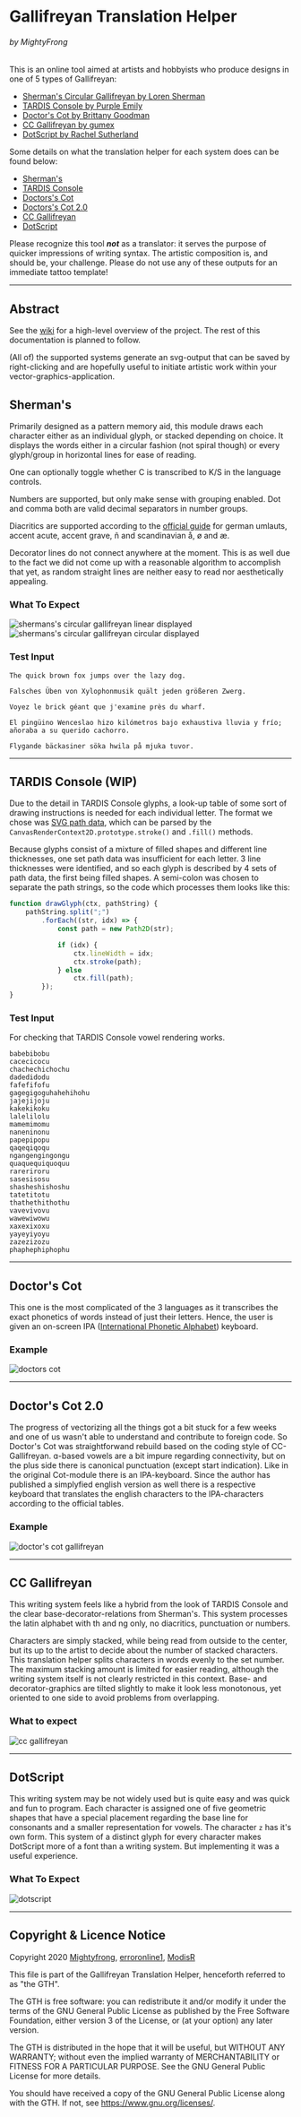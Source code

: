 # Gallifreyan Translation Helper
###### by MightyFrong

This is an online tool aimed at artists and hobbyists who produce designs in one of 5 types of Gallifreyan:
* [Sherman's Circular Gallifreyan by Loren Sherman][SCG]
* [TARDIS Console by Purple Emily][TCG]
* [Doctor's Cot by Brittany Goodman][DCG]
* [CC Gallifreyan by gumex][CC]
* [DotScript by Rachel Sutherland][DS]

Some details on what the translation helper for each system does can be found below:
* [Sherman's](#Shermans)
* [TARDIS Console](#TARDIS-Console-WIP)
* [Doctors's Cot](#Doctors-Cot)
* [Doctors's Cot 2.0](#Doctors-Cot-20)
* [CC Gallifreyan](#CC-Gallifreyan)
* [DotScript](#DotScript)

Please recognize this tool ***not*** as a translator: it serves the purpose of quicker impressions of writing syntax. The artistic composition is, and should be, your challenge. Please do not use any of these outputs for an immediate tattoo template!

---

## Abstract

See the [wiki](https://github.com/Mightyfrong/gallifreyan-translation-helper/wiki) for a high-level overview of the project. The rest of this documentation is planned to follow.

(All of) the supported systems generate an svg-output that can be saved by right-clicking and are hopefully useful to initiate artistic work within your vector-graphics-application.

## Sherman's

Primarily designed as a pattern memory aid, this module draws each character either as an individual glyph, or stacked depending on choice. It displays the words either in a circular fashion (not spiral though) or every glyph/group in horizontal lines for ease of reading.

One can optionally toggle whether C is transcribed to K/S in the language controls.

Numbers are supported, but only make sense with grouping enabled. Dot and comma both are valid decimal separators in number groups.

Diacritics are supported according to the [official guide][SCG] for german umlauts, accent acute, accent grave, ñ and scandinavian å, ø and æ.

Decorator lines do not connect anywhere at the moment. This is as well due to the fact we did not come up with a reasonable algorithm to accomplish that yet, as random straight lines are neither easy to read nor aesthetically appealing.

### What To Expect
<img src="assets/Gallifreyan_shermans's linear.svg" alt="shermans's circular gallifreyan linear displayed" />
<img src="assets/Gallifreyan_shermans's circular.svg" alt="shermans's circular gallifreyan circular displayed" />

### Test Input
`The quick brown fox jumps over the lazy dog.`

`Falsches Üben von Xylophonmusik quält jeden größeren Zwerg.`

`Voyez le brick géant que j'examine près du wharf.`

`El pingüino Wenceslao hizo kilómetros bajo exhaustiva lluvia y frío; añoraba a su querido cachorro.`

`Flygande bäckasiner söka hwila på mjuka tuvor.`

---

## TARDIS Console (WIP)

Due to the detail in TARDIS Console glyphs, a look-up table of some sort of drawing instructions is needed for each individual letter. The format we chose was [SVG path data][1], which can be parsed by the `CanvasRenderContext2D.prototype.stroke()` and `.fill()` methods.

Because glyphs consist of a mixture of filled shapes and different line thicknesses, one set path data was insufficient for each letter. 3 line thicknesses were identified, and so each glyph is described by 4 sets of path data, the first being filled shapes. A semi-colon was chosen to separate the path strings, so the code which processes them looks like this:

```js
function drawGlyph(ctx, pathString) {
	pathString.split(";")              
		.forEach((str, idx) => { 
			const path = new Path2D(str);

			if (idx) {
				ctx.lineWidth = idx;
				ctx.stroke(path);
			} else
				ctx.fill(path);
		});
}
```

### Test Input

For checking that TARDIS Console vowel rendering works.

```
babebibobu
cacecicocu
chachechichochu
dadedidodu
fafefifofu
gagegigoguhahehihohu
jajejijoju
kakekikoku
lalelilolu
mamemimomu
naneninonu
papepipopu
qaqeqiqoqu
ngangengingongu
quaquequiquoquu
rareriroru
sasesisosu
shasheshishoshu
tatetitotu
thathethithothu
vavevivovu
wawewiwowu
xaxexixoxu
yayeyiyoyu
zazezizozu
phaphephiphophu
```

---

## Doctor's Cot

This one is the most complicated of the 3 languages as it transcribes the exact phonetics of words instead of just their letters. Hence, the user is given an on-screen IPA ([International Phonetic Alphabet][2]) keyboard.

### Example
![doctors cot](assets/doctors_cot.png)

---

## Doctor's Cot 2.0

The progress of vectorizing all the things got a bit stuck for a few weeks and one of us wasn't able to understand and contribute to foreign code. So Doctor's Cot was straightforwand rebuild based on the coding style of CC-Gallifreyan. ɑ-based vowels are a bit impure regarding connectivity, but on the plus side there is canonical punctuation (except start indication).
Like in the original Cot-module there is an IPA-keyboard. Since the author has published a simplyfied english version as well there is a respective keyboard that translates the english characters to the IPA-characters according to the official tables.

### Example
<img src="assets/Gallifreyan_dɒktəz kɒt.svg" alt="doctor's cot gallifreyan" />

---

## CC Gallifreyan

This writing system feels like a hybrid from the look of TARDIS Console and the clear base-decorator-relations from Sherman's. This system processes the latin alphabet with th and ng only, no diacritics, punctuation or numbers.

Characters are simply stacked, while being read from outside to the center, but its up to the artist to decide about the number of stacked characters. This translation helper splits characters in words evenly to the set number. The maximum stacking amount is limited for easier reading, although the writing system itself is not clearly restricted in this context. Base- and decorator-graphics are tilted slightly to make it look less monotonous, yet oriented to one side to avoid problems from overlapping.

### What to expect
<img src="assets/Gallifreyan_cc gallifreyan.svg" alt="cc gallifreyan" />

---

## DotScript

This writing system may be not widely used but is quite easy and was quick and fun to program. Each character is assigned one of five geometric shapes that have a special placement regarding the base line for consonants and a smaller representation for vowels. The character `z` has it's own form. This system of a distinct glyph for every character makes DotScript more of a font than a writing system. But implementing it was a useful experience.

### What To Expect
<img src="assets/Gallifreyan_dotscript.svg" alt="dotscript" />

---

## Copyright & Licence Notice

Copyright 2020 [Mightyfrong][MF], [erroronline1][EOL1], [ModisR][MR]
 
This file is part of the Gallifreyan Translation Helper,
henceforth referred to as "the GTH".

The GTH is free software: you can redistribute it and/or modify
it under the terms of the GNU General Public License as published by
the Free Software Foundation, either version 3 of the License, or
(at your option) any later version.

The GTH is distributed in the hope that it will be useful,
but WITHOUT ANY WARRANTY; without even the implied warranty of
MERCHANTABILITY or FITNESS FOR A PARTICULAR PURPOSE.  See the
GNU General Public License for more details.

You should have received a copy of the GNU General Public License
along with the GTH.  If not, see <https://www.gnu.org/licenses/>.

[MF]: https://github.com/Mightyfrong
[EOL1]: https://github.com/erroronline1
[MR]: https://github.com/ModisR

[SCG]: https://shermansplanet.com/gallifreyan/guide.pdf
[TCG]: https://tardisconsolegallifreyan.weebly.com/tutorials.html
[DCG]: https://doctorscotgallifreyan.com/walk-through/4lnekzojej4p5klcph0ppntibb19ib
[CC]: https://www.deviantart.com/gumex/art/CC-Gallifreyan-458112363
[DS]: https://www.deviantart.com/rachelsutherland/gallery/58931409/dotscript-gallifreyan-guide

[1]: https://developer.mozilla.org/en-US/docs/Web/SVG/Tutorial/Paths
[2]: https://en.wikipedia.org/wiki/International_Phonetic_Alphabet
